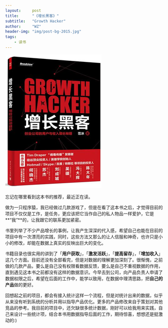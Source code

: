```yaml
---
layout:     post
title:      "《增长黑客》"
subtitle:   "Growth Hacker"
author:     "WZ"
header-img: "img/post-bg-2015.jpg"
tags:
    - 读书
---
```


![cover](/img/in-post/2015/12/growth-hacker.jpg)

忘记在哪里看到这本书的推荐，最近正在读。

做为一只程序猿，我已经做过几款游戏了，但是在看了这本书之后，才觉得目前的项目不仅仅是工作，是任务，更应该把它当作自己的私人物品一样爱护，它是**“我”**的，让我跟它的联系更加紧密。

书里列举了不少产品增长的事例，让我产生深深的代入感，希望自己也能在目前的项目中有一次漂亮的实践，同时，这些方法又那么的让人信服和神奇，也许只是小小的修改，却能在数据上真实的反映出巨大的变化。

书籍目录也很实用的讲到了「**用户获取**」，「**激发活跃**」，「**提高留存**」，「**增加收入**」这几个方面。目前还没有全部看完，但是对数据的理解更加深刻了。很惭愧，之前做的几款产品，要么是自己没有权限看数据反馈，要么是自己不重视数据的作用，直到遇见这本书之前都没有这样的数据意识。今早去到公司，向产品负责人申请了数据权限之后，希望在后面的工作中，能学以致用，在数据中理清思路，把**自己的产品**做的更好。

回想起之前的项目，都会有接入统计这样一个流程，但是对统计出来的数据，似乎从来没有听到系统的分析并用以指导产品优化。更多的产品修改来自于策划对其他竞品的参考。我目前的项目中，还欠缺很多统计数据，刚好可以给我用来实践，自己来设计一些统计项，结合本书用数据指导后面的工作，期待惊喜，想想还是挺激动的:)